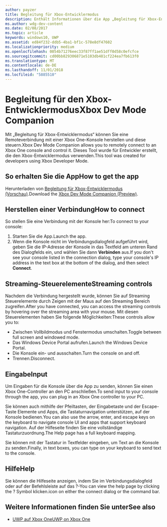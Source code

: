 ```yaml
---
author: payzer
title: Begleitung für Xbox-Entwicklermodus
description: Enthält Informationen über die App „Begleitung für Xbox-Entwicklermodus“.
ms.author: wdg-dev-content
ms.date: 02/08/2017
ms.topic: article
keywords: windows10, UWP
ms.assetid: ed84f232-ddb5-4ba1-bf1c-578e8df47602
ms.localizationpriority: medium
ms.openlocfilehash: 0054b71276eec33f87ff1ae51dff0d58c0efcfce
ms.sourcegitcommit: cd00bb829306871e5103db481cf224ea7fb613f0
ms.translationtype: MT
ms.contentlocale: de-DE
ms.lasthandoff: 11/01/2018
ms.locfileid: "5885510"
---
```

# <a name="xbox-dev-mode-companion"></a><span data-ttu-id="d7f66-104">Begleitung für den Xbox-Entwicklermodus</span><span class="sxs-lookup"><span data-stu-id="d7f66-104">Xbox Dev Mode Companion</span></span>

<span data-ttu-id="d7f66-105">Mit „Begleitung für Xbox-Entwicklermodus“ können Sie eine Remoteverbindung mit einer Xbox One-Konsole herstellen und diese steuern.</span><span class="sxs-lookup"><span data-stu-id="d7f66-105">Xbox Dev Mode Companion allows you to remotely connect to an Xbox One console and control it.</span></span> <span data-ttu-id="d7f66-106">Dieses Tool wurde für Entwickler erstellt, die den Xbox-Entwicklermodus verwenden.</span><span class="sxs-lookup"><span data-stu-id="d7f66-106">This tool was created for developers using Xbox Developer Mode.</span></span>

## <a name="how-to-get-the-app"></a><span data-ttu-id="d7f66-107">So erhalten Sie die App</span><span class="sxs-lookup"><span data-stu-id="d7f66-107">How to get the app</span></span>  
<span data-ttu-id="d7f66-108">Herunterladen von [Begleitung für Xbox-Entwicklermodus (Vorschau)](https://www.microsoft.com/store/p/xbox-dev-mode-companion/9nblggh519cp).</span><span class="sxs-lookup"><span data-stu-id="d7f66-108">Download the [Xbox Dev Mode Companion (Preview)](https://www.microsoft.com/store/p/xbox-dev-mode-companion/9nblggh519cp).</span></span>

## <a name="how-to-connect"></a><span data-ttu-id="d7f66-109">Herstellen einer Verbindung</span><span class="sxs-lookup"><span data-stu-id="d7f66-109">How to connect</span></span>   
<span data-ttu-id="d7f66-110">So stellen Sie eine Verbindung mit der Konsole her:</span><span class="sxs-lookup"><span data-stu-id="d7f66-110">To connect to your console:</span></span>

1. <span data-ttu-id="d7f66-111">Starten Sie die App.</span><span class="sxs-lookup"><span data-stu-id="d7f66-111">Launch the app.</span></span>   
2. <span data-ttu-id="d7f66-112">Wenn die Konsole nicht im Verbindungsdialogfeld aufgeführt wird, geben Sie die IP-Adresse der Konsole in das Textfeld am unteren Rand des Dialogfelds ein, und wählen Sie dann **Verbinden** aus.</span><span class="sxs-lookup"><span data-stu-id="d7f66-112">If you don't see your console listed in the connection dialog, type your console's IP address in the text box at the bottom of the dialog, and then select **Connect**.</span></span>

## <a name="streaming-controls"></a><span data-ttu-id="d7f66-113">Streaming-Steuerelemente</span><span class="sxs-lookup"><span data-stu-id="d7f66-113">Streaming controls</span></span>
<span data-ttu-id="d7f66-114">Nachdem die Verbindung hergestellt wurde, können Sie auf Streaming Steuerelemente durch Zeigen mit der Maus auf den Streaming Bereich zugreifen.</span><span class="sxs-lookup"><span data-stu-id="d7f66-114">After you have connected, you can access the streaming controls by hovering over the streaming area with your mouse.</span></span> <span data-ttu-id="d7f66-115">Mit diesen Steuerelementen haben Sie folgende Möglichkeiten:</span><span class="sxs-lookup"><span data-stu-id="d7f66-115">These controls allow you to:</span></span>
* <span data-ttu-id="d7f66-116">Zwischen Vollbildmodus und Fenstermodus umschalten.</span><span class="sxs-lookup"><span data-stu-id="d7f66-116">Toggle between full screen and windowed mode.</span></span>
* <span data-ttu-id="d7f66-117">Das Windows Device Portal aufrufen.</span><span class="sxs-lookup"><span data-stu-id="d7f66-117">Launch the Windows Device Portal.</span></span>
* <span data-ttu-id="d7f66-118">Die Konsole ein- und ausschalten.</span><span class="sxs-lookup"><span data-stu-id="d7f66-118">Turn the console on and off.</span></span>
* <span data-ttu-id="d7f66-119">Trennen.</span><span class="sxs-lookup"><span data-stu-id="d7f66-119">Disconnect.</span></span>

## <a name="input"></a><span data-ttu-id="d7f66-120">Eingabe</span><span class="sxs-lookup"><span data-stu-id="d7f66-120">Input</span></span>
<span data-ttu-id="d7f66-121">Um Eingaben für die Konsole über die App zu senden, können Sie einen Xbox One-Controller an den PC anschließen.</span><span class="sxs-lookup"><span data-stu-id="d7f66-121">To send input to your console through the app, you can plug in an Xbox One controller to your PC.</span></span>   
    
<span data-ttu-id="d7f66-122">Sie können auch mithilfe der Pfeiltasten, der Eingabetaste und der Escape-Taste Elemente und Apps, die Tastaturnavigation unterstützen, auf der Konsole bedienen.</span><span class="sxs-lookup"><span data-stu-id="d7f66-122">You can also use the arrow, enter, and escape keys on the keyboard to navigate console UI and apps that support keyboard navigation.</span></span> <span data-ttu-id="d7f66-123">Auf der Hilfeseite finden Sie eine vollständige Tastaturzuordnung.</span><span class="sxs-lookup"><span data-stu-id="d7f66-123">The Help page has a full keyboard mapping.</span></span>   
   
<span data-ttu-id="d7f66-124">Sie können mit der Tastatur in Textfelder eingeben, um Text an die Konsole zu senden.</span><span class="sxs-lookup"><span data-stu-id="d7f66-124">Finally, in text boxes, you can type on your keyboard to send text to the console.</span></span>   

## <a name="help"></a><span data-ttu-id="d7f66-125">Hilfe</span><span class="sxs-lookup"><span data-stu-id="d7f66-125">Help</span></span>
<span data-ttu-id="d7f66-126">Sie können die Hilfeseite anzeigen, indem Sie im Verbindungsdialogfeld oder auf der Befehlsleiste auf das ?-</span><span class="sxs-lookup"><span data-stu-id="d7f66-126">You can view the help page by clicking the ?</span></span> <span data-ttu-id="d7f66-127">Symbol klicken.</span><span class="sxs-lookup"><span data-stu-id="d7f66-127">icon on either the connect dialog or the command bar.</span></span>

## <a name="see-also"></a><span data-ttu-id="d7f66-128">Weitere Informationen finden Sie unter</span><span class="sxs-lookup"><span data-stu-id="d7f66-128">See also</span></span>
- [<span data-ttu-id="d7f66-129">UWP auf Xbox One</span><span class="sxs-lookup"><span data-stu-id="d7f66-129">UWP on Xbox One</span></span>](index.md)
